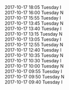 2017-10-17 18:05 Tuesday  I  
2017-10-17 16:00 Tuesday  N  
2017-10-17 15:55 Tuesday  I  
2017-10-17 13:45 Tuesday  N  
2017-10-17 13:40 Tuesday  I  
2017-10-17 13:15 Tuesday  N  
2017-10-17 13:05 Tuesday  I  
2017-10-17 12:55 Tuesday  N  
2017-10-17 12:40 Tuesday  I  
2017-10-17 10:35 Tuesday  N  
2017-10-17 10:30 Tuesday  I  
2017-10-17 10:00 Tuesday  N  
2017-10-17 09:55 Tuesday  I  
2017-10-17 09:50 Tuesday  N  
2017-10-17 09:40 Tuesday  I  
